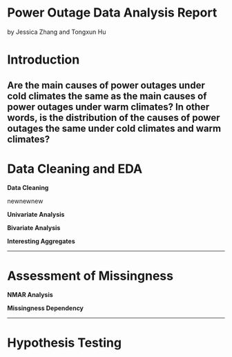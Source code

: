 # Power Outage Data Analysis Report
by Jessica Zhang and Tongxun Hu

# Introduction

Are the main causes of power outages under cold climates the same as
the main causes of power outages under warm climates? 
In other words, is the distribution of the causes of power outages
the same under cold climates and warm climates?
------
# Data Cleaning and EDA

**Data Cleaning**

newnewnew

**Univariate Analysis**

**Bivariate Analysis**

**Interesting Aggregates**

------
# Assessment of Missingness

**NMAR Analysis**

**Missingness Dependency**

------
# Hypothesis Testing

<!-- <iframe src="assets/03-eda.html" width=800 height=600 frameBorder=0></iframe> -->
